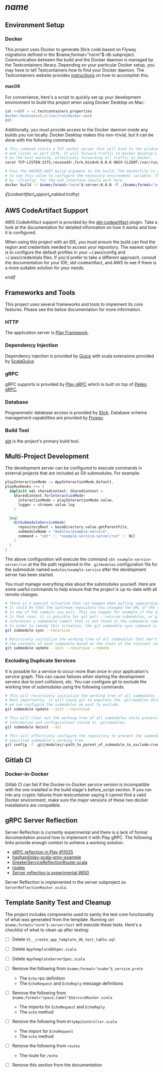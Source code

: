 # $name$

## Environment Setup

### Docker

This project uses Docker to generate Slick code based on Flyway migrations
defined in the $name;format="norm"$-db subproject. Communication between the
build and the Docker daemon is managed by the Testcontainers library. Depending
on your particular Docker setup, you may have to tell Testcontainers
how to find your Docker daemon. The Testcontainers website provides
[instructions](https://www.testcontainers.org/features/configuration/)
on how to accomplish this.

#### macOS

For convenience, here's a script to quickly set up your development environment to build
this project when using Docker Desktop on Mac:

```bash
cat <<EOF > ~/.testcontainers.properties
docker.host=unix\:///var/run/docker.sock
EOF
```

Additionally, you must provide access to the Docker daemon inside any builds you run locally.
Docker Desktop makes this non-trivial, but it can be done with the following commands:

```bash
# This command starts a TCP socket server that will bind to the wildcard address
# and listen on port 2376. It will forward traffic to Docker Desktop's socket file
# on the host machine, effectively forwarding all traffic to Docker.
socat TCP-LISTEN:2375,reuseaddr,fork,bind=0.0.0.0 UNIX-CLIENT:/var/run/docker.sock

# Pass the DOCKER_HOST build argument to the build. The Dockerfile is already set up
# to use this value to configure the necessary environment variable. The address shown
# by 'ifconfig' for the en0 interface should work here.
docker build -t $name;format="norm"$-server:0.0.0 -f ./$name;format="norm"$-server/Dockerfile --build-arg DOCKER_HOST=tcp://\$(ipconfig getifaddr en0):2375 .
```

$if(codeartifact_support_enabled.truthy)$
## AWS CodeArtifact Support

AWS CodeArtifact support is provided by the [sbt-codeartifact](https://github.com/bbstilson/sbt-codeartifact)
plugin. Take a look at the documentation for detailed information on how it works and
how it is configured.

When using this project with an IDE, you must ensure the build can find the region and credentials needed to
access your repository. The easiest option is to configure the default profiles in your ~/.aws/config
and ~/.aws/credentials files. If you'd prefer to take a different approach, consult the documentation for your IDE,
sbt-codeartifact, and AWS to see if there is a more suitable solution for your needs.

$endif$

## Frameworks and Tools

This project uses several frameworks and tools to implement its core features. Please see the below
documentation for more information.

### HTTP

The application server is [Play Framework](https://www.playframework.com/).

### Dependency Injection

Dependency injection is provided by [Guice](https://github.com/google/guice/wiki/GettingStarted) with scala extensions
provided by [ScalaGuice](https://github.com/codingwell/scala-guice).

### gRPC

gRPC supports is provided by [Play gRPC](https://github.com/playframework/play-grpc/blob/main/docs/src/main/paradox/play/index.md)
which is built on top of [Pekko gRPC](https://pekko.apache.org/docs/pekko-grpc/current/).

### Database

Programmatic database access is provided by [Slick](https://scala-slick.org/).
Database schema management capabilities are provided by [Flyway](https://flywaydb.org/).

### Build Tool

[sbt](https://www.scala-sbt.org/) is the project's primary build tool.

## Multi-Project Development

The development server can be configured to execute commands in external projects that are included
as Git submodules. For example:

```scala
playInteractionMode := AppInteractionMode.Default,
playRunHooks ++= {
  implicit val sharedContext: SharedContext =
    SharedContext.forInteractionMode(
      interactionMode = playInteractionMode.value,
      logger = streams.value.log
    )

  Seq(
    GitSubmoduleServiceHook(
      repositoryRoot = baseDirectory.value.getParentFile,
      submoduleName = "modules/example-service",
      command = "sbt" :: "example-service-server/run" :: Nil
    )
  )
}
```

The above configuration will execute the command `sbt example-service-server/run` at the
file path registered in the `.gitmodules` configuration file for the submodule named
`modules/example-service` after the development server has been started.

You must manage everything else about the submodules yourself. Here are some useful commands
to help ensure that the project is up-to-date with all remote changes.

```bash
# There is a special situation that can happen when pulling superproject updates:
# it could be that the upstream repository has changed the URL of the submodule in the .gitmodules file
# in one of the commits you pull. This can happen for example if the submodule project changes its hosting platform.
# In that case, it is possible for git pull --recurse-submodules, or git submodule update, to fail if the superproject
# references a submodule commit that is not found in the submodule remote locally configured in your repository.
# In order to remedy this situation, the git submodule sync command is required.
git submodule sync --recursive

# Recursively initialize the working tree of all submodules that don't already exist. Also, fetch and update
# the contents of each submodule based on the state of the relevant remote tracking branch.
git submodule update --init --recursive --remote
```

### Excluding Duplicate Services

It is possible for a service to occur more than once in your application's service graph.
This can cause failures when starting the development servers due to port collisions, etc.
You can configure git to exclude the working tree of submodules using the
following commands.

```bash
# This will recursively initialize the working tree of all submodules included in the project.
# Most importantly, it will cause git to populate the .git/modules directory hierarchy where
# we can configure the submodules we want to exclude.
git submodule update --init --recursive

# This will clear out the working tree of all submodules while preserving all of the repository
# information and configurations stored in .git/modules.
git submodule deinit --all

# This will effectively configure the repository to prevent the submodule update command from populating the
# specified submodule's working tree.
git config -f .git/modules/<path_to_parent_of_submodule_to_exclude>/config submodule.<submodule_name>.update none
```

## Gitlab CI

### Docker-in-Docker
Gitlab CI can fail if the Docker-in-Docker service version is incompatible with the one installed in the build stage's
before_script section. If you run into any cryptic failures from testcontainer saying it cannot find a valid Docker environment,
make sure the major versions of these two docker installations are compatible.

## gRPC Server Reflection
Server Reflection is currently experimental and there is a lack of formal documentation around how to implement it with
Play gRPC. The following links provide enough context to achieve a working solution.

- [gRPC reflection in Play #11025](https://github.com/playframework/playframework/issues/11025)
- [haghard/play-scala-grpc-example](https://github.com/haghard/play-scala-grpc-example)
- [GreeterServiceReflectionRouter.scala](https://github.com/haghard/play-scala-grpc-example/blob/master/app/routers/GreeterServiceReflectionRouter.scala)
- [routes](https://github.com/haghard/play-scala-grpc-example/blob/master/conf/routes)
- [Server reflection is experimental #850](https://github.com/akka/akka-grpc/issues/850)

Server Reflection is implemented in the server subproject as `ServerReflectionRouter.scala`.

## Template Sanity Test and Cleanup
The project includes components used to sanity the test core functionality of what was generated from the template.
Running `sbt $name;format="norm"$-server/test` will execute these tests.
Here's a checklist of what to clean up after testing:

- [ ] Delete `V1__create_app_template_db_test_table.sql`
- [ ] Delete `AppTemplateDbSpec.scala`
- [ ] Delete `AppTemplateServerSpec.scala`
- [ ] Remove the following from `$name;format="snake"$_service.proto`
  - The `Echo` rpc definition
  - The `EchoRequest` and `EchoReply` message definitions
- [ ] Remove the following from `$name;format="space,Camel"$ServiceRouter.scala`
  - The imports for `EchoRequest` and `EchoReply`
  - The `echo` method
- [ ] Remove the following from `HttpApiController.scala`
  - The import for `EchoRequest`
  - The `echo` method
- [ ] Remove the following from `routes`
  - The route for `/echo`
- [ ] Remove this section from the documentation


